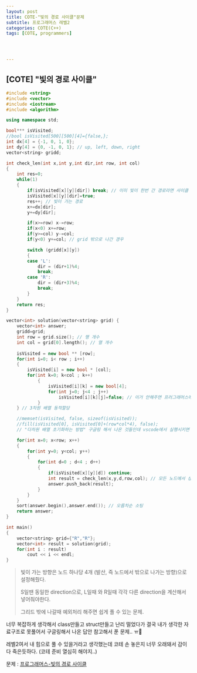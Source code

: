 ```yaml
---
layout: post
title: COTE-"빛의 경로 사이클"문제
subtitle: 프로그래머스 레벨2
categories: COTE(C++)
tags: [COTE, programmers]




---
```




## [COTE] "빛의 경로 사이클"

```c++
#include <string>
#include <vector>
#include <iostream>
#include <algorithm>

using namespace std;

bool*** isVisited;
//bool isVisited[500][500][4]={false,};
int dx[4] = {-1, 0, 1, 0};
int dy[4] = {0, -1, 0, 1}; // up, left, down, right
vector<string> gridd;

int check_len(int x,int y,int dir,int row, int col)
{
    int res=0;
    while(1)
    {
        if(isVisited[x][y][dir]) break; // 이미 빛이 한번 간 경로라면 사이클 생성됨
        isVisited[x][y][dir]=true;
        res++; // 빛이 가는 경로
        x+=dx[dir];
        y+=dy[dir];

        if(x>=row) x-=row;
        if(x<0) x+=row;
        if(y>=col) y-=col;
        if(y<0) y+=col; // grid 밖으로 나간 경우

        switch (gridd[x][y])
        {
        case 'L':
            dir = (dir+1)%4;
            break;
        case 'R':
            dir = (dir+3)%4;
            break;
        }
    }
    return res;
}

vector<int> solution(vector<string> grid) {
    vector<int> answer;
    gridd=grid;
    int row = grid.size(); // 행 개수
    int col = grid[0].length(); // 열 개수
    
    isVisited = new bool ** [row];
    for(int i=0; i< row ; i++)
    {
        isVisited[i] = new bool * [col];
        for(int k=0; k<col ; k++)
            {
                isVisited[i][k] = new bool[4];
                for(int j=0; j<4 ; j++)
                    isVisited[i][k][j]=false; // 이거 안해주면 프러그래머스에서 답 안나옴
            }
    } // 3차원 배열 동적할당

    //memset(isVisited, false, sizeof(isVisited));
    //fill(isVisited[0], isVisited[0]+(row*col*4), false);
    // "다차원 배열 초기화하는 방법" 구글링 해서 나온 것들인데 vscode에서 실행시키면 오류 뜬다.

    for(int x=0; x<row; x++)
    {
        for(int y=0; y<col; y++)
        {
            for(int d=0 ; d<4 ; d++)
            {
                if(isVisited[x][y][d]) continue;
                int result = check_len(x,y,d,row,col); // 모든 노드에서 상하좌우 방향 모두 체크
                answer.push_back(result);
            }
        }
    }
    sort(answer.begin(),answer.end()); // 오름차순 소팅
    return answer;
}

int main()
{
    vector<string> grid={"R","R"};
    vector<int> result = solution(grid);
    for(int i : result)
        cout << i << endl;
}
```



> 빛이 가는 방향은 노드 하나당 4개 (발산, 즉 노드에서 밖으로 나가는 방향)으로 설정해줬다.
>
> S일땐 동일한 direction으로, L일때 와 R일때 각각 다른 direction을 계산해서 넣어줘야한다.
>
> 그리드 밖에 나갈때 예외처리 해주면 쉽게 풀 수 있는 문제.



너무 복잡하게 생각해서 class만들고 struct만들고 난리 떨었다가 결국 내가 생각한 자료구조로 못풀어서 구글링해서 나온 답안 참고해서 푼 문제.. ㅠ🥲

레벨2여서 내 힘으로 풀 수 있을거라고 생각했는데 코테 손 놓은지 너무 오래돼서 감이 다 죽은듯하다. (코테 준비 열심히 해야지..)



문제 : [프로그래머스-빛의 경로 사이클](https://programmers.co.kr/learn/courses/30/lessons/86052)

